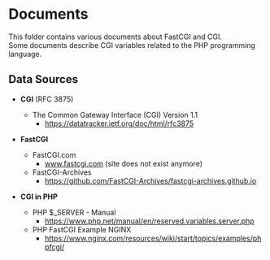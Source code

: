# Documents

This folder contains various documents about FastCGI and CGI.  
Some documents describe CGI variables related to the PHP programming language.  

## Data Sources

*   **CGI** (RFC 3875)
    * The Common Gateway Interface (CGI) Version 1.1
      * https://datatracker.ietf.org/doc/html/rfc3875

  
*   **FastCGI**  
    * FastCGI.com
      * www.fastcgi.com (site does not exist anymore)
    * FastCGI-Archives
      * https://github.com/FastCGI-Archives/fastcgi-archives.github.io


*   **CGI in PHP**
    * PHP $_SERVER - Manual
      * https://www.php.net/manual/en/reserved.variables.server.php
    * PHP FastCGI Example NGINX
      * https://www.nginx.com/resources/wiki/start/topics/examples/phpfcgi/
